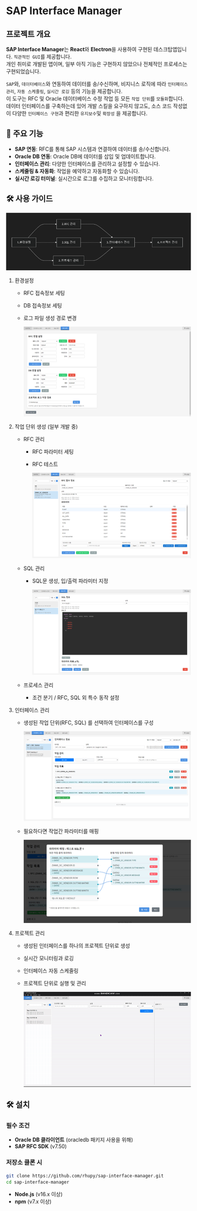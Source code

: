 # SAP Interface Manager

## 프로젝트 개요

**SAP Interface Manager**는 **React**와 **Electron**을 사용하여 구현된 데스크탑앱입니다.
`직관적인 GUI`를 제공합니다.\
개인 취미로 개발된 앱이며, 일부 아직 기능은 구현하지 않았으나 전체적인 프로세스는 구현되었습니다.

`SAP`와, `데이터베이스`와 연동하여 데이터를 송/수신하며, 비지니스 로직에 따라 `인터페이스 관리`, `자동 스케줄링`, `실시간 로깅` 등의 기능을 제공합니다.\
이 도구는 RFC 및 Oracle 데이터베이스 수정 작업 등 모든 `작업 단위`를 `모듈화`합니다.\
데이터 인터페이스를 구축하는데 있어 개발 스킬을 요구하지 않고도, 소스 코드 작성없이 다양한 `인터페이스 구현`과 편리한 `유지보수`및 `확장성` 을 제공합니다.

## 🚀 주요 기능

- **SAP 연동**: RFC를 통해 SAP 시스템과 연결하여 데이터를 송/수신합니다.
- **Oracle DB 연동**: Oracle DB에 데이터를 삽입 및 업데이트합니다.
- **인터페이스 관리**: 다양한 인터페이스를 관리하고 설정할 수 있습니다.
- **스케줄링 & 자동화**: 작업을 예약하고 자동화할 수 있습니다.
- **실시간 로깅 터미널**: 실시간으로 로그를 수집하고 모니터링합니다.

## 🛠️ 사용 가이드

![사용자 프로세스](public/guide.png)

1. 환경설정

   - RFC 접속정보 세팅
   - DB 접속정보 세팅
   - 로그 파일 생성 경로 변경

     ![사용자 프로세스](public/config.png)

2. 작업 단위 생성 (일부 개발 중)

   - RFC 관리

     - RFC 파라미터 세팅
     - RFC 테스트

       ![사용자 프로세스](public/rfc.png)

   - SQL 관리

     - SQL문 생성, 입/출력 파라미터 지정

       ![사용자 프로세스](public/sql.png)

   - 프로세스 관리
     - 조건 분기 / RFC, SQL 외 특수 동작 설정

3. 인터페이스 관리

   - 생성된 작업 단위(RFC, SQL) 를 선택하여 인터페이스를 구성

     ![사용자 프로세스](public/if.png)

   - 필요하다면 작업간 파라미터를 매핑

     ![사용자 프로세스](public/if2.png)

4. 프로젝트 관리

   - 생성된 인터페이스를 하나의 프로젝트 단위로 생성
   - 실시간 모니터링과 로깅
   - 인터페이스 자동 스케줄링
   - 프로젝트 단위로 실행 및 관리

     ![사용자 프로세스](public/prj.gif)

## 🛠️ 설치

### 필수 조건

- **Oracle DB 클라이언트** (oracledb 패키지 사용을 위해)
- **SAP RFC SDK** (v7.50)

### 저장소 클론 시

```bash
git clone https://github.com/rhupy/sap-interface-manager.git
cd sap-interface-manager
```

- **Node.js** (v16.x 이상)
- **npm** (v7.x 이상)
